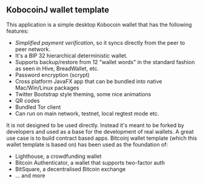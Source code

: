 ## KobocoinJ wallet template

This application is a simple desktop Kobocoin wallet that has the following features:

* _Simplified payment verification_, so it syncs directly from the peer to peer network.
* It's a BIP 32 hierarchical deterministic wallet.
* Supports backup/restore from 12 "wallet words" in the standard fashion as seen in Hive, BreadWallet, etc.
* Password encryption (scrypt)
* Cross platform JavaFX app that can be bundled into native Mac/Win/Linux packages
* Twitter Bootstrap style theming, some nice animations
* QR codes
* Bundled Tor client
* Can run on main network, testnet, local regtest mode etc.

It is not designed to be used directly. Instead it's meant to be forked by developers and used as a base for the 
development of real wallets. A great use case is to build contract based apps. Bitcoinj wallet template (which this wallet template is based on) has been used as the foundation of:

* Lighthouse, a crowdfunding wallet
* Bitcoin Authenticator, a wallet that supports two-factor auth
* BitSquare, a decentralised Bitcoin exchange
* ... and more

<!-- # Screenshots

![screenshot1](/screenshots/synced.png)

![screenshot1](/screenshots/qrcode.png)

-->
